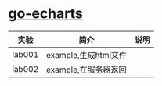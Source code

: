 # [go-echarts](https://github.com/go-echarts/go-echarts)

|实验|简介|说明|
|---|---|---|
|lab001|example,生成html文件| |
|lab002|example,在服务器返回| |